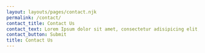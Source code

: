 ```yaml
---
layout: layouts/pages/contact.njk
permalink: /contact/
contact_title: Contact Us
contact_text: Lorem Ipsum dolor sit amet, consectetur adisipicing elit, sed diam nonummy nibh euismod tincuident ut laoreet
contact_button: Submit
title: Contact Us
---
```

